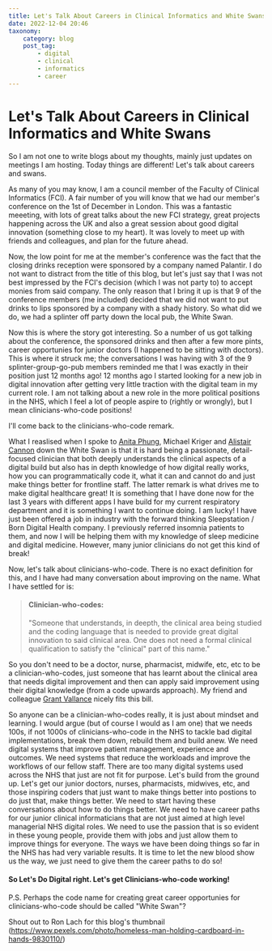 ```yaml
---
title: Let's Talk About Careers in Clinical Informatics and White Swans
date: 2022-12-04 20:46
taxonomy:
    category: blog
    post_tag:
        - digital
        - clinical
        - informatics
        - career
---
```


# Let's Talk About Careers in Clinical Informatics and White Swans

So I am not one to write blogs about my thoughts, mainly just updates on meetings I am hosting. Today things are different! Let's talk about careers and swans.

As many of you may know, I am a council member of the Faculty of Clinical Informatics (FCI). A fair number of you will know that we had our member's conference on the 1st of December in London. This was a fantastic meeeting, with lots of great talks about the new FCI strategy, great projects happening across the UK and also a great session about good digital innovation (something close to my heart). It was lovely to meet up with friends and colleagues, and plan for the future ahead.

Now, the low point for me at the member's conference was the fact that the closing drinks reception were sponsored by a company named Palantir. I do not want to distract from the title of this blog, but let's just say that I was not best impressed by the FCI's decision (which I was not party to) to accept monies from said company. The only reason that I bring it up is that 9 of the conference members (me included) decided that we did not want to put drinks to lips sponsored by a company with a shady history. So what did we do, we had a splinter off party down the local pub, the White Swan.

Now this is where the story got interesting. So a number of us got talking about the conference, the sponsored drinks and then after a few more pints, career opportunies for junior doctors (I happened to be sitting with doctors). This is where it struck me; the conversations I was having with 3 of the 9 splinter-group-go-pub members reminded me that I was exactly in their position just 12 months ago! 12 months ago I started looking for a new job in digital innovation after getting very little traction with the digital team in my current role. I am not talking about a new role in the more political positions in the NHS, which I feel a lot of people aspire to (rightly or wrongly), but I mean clinicians-who-code positions!

I'll come back to the clinicians-who-code remark. 

What I reaslised when I spoke to [Anita Phung](https://www.linkedin.com/in/dranitaphung/), Michael Kriger and [Alistair Cannon](https://www.linkedin.com/in/alistair-cannon-724b6565/) down the White Swan is that it is hard being a passionate, detail-focused clinician that both deeply understands the clinical aspects of a digital build but also has in depth knowledge of how digital really works, how you can programmatically code it, what it can and cannot do and just make things better for frontline staff. The latter remark is what drives me to make digital healthcare great! It is something that I have done now for the last 3 years with different apps I have build for my current respiratory department and it is something I want to continue doing. I am lucky! I have just been offered a job in industry with the forward thinking Sleepstation / Born Digital Health company. I previously referred insomnia patients to them, and now I will be helping them with my knowledge of sleep medicine and digital medicine. However, many junior clinicians do not get this kind of break!

Now, let's talk about clinicians-who-code. There is no exact definition for this, and I have had many conversation about improving on the name. What I have settled for is:

>#### Clinician-who-codes:
>"Someone that understands, in deepth, the clinical area being studied and the coding language that is needed to provide great digital innovation to said clinical area. One does not need a formal clinical qualification to satisfy the "clinical" part of this name."


So you don't need to be a doctor, nurse, pharmacist, midwife, etc, etc to be a clinician-who-codes, just someone that has learnt about the clinical area that needs digital improvement and then can apply said improvement using their digital knowledge (from a code upwards approach). My friend and colleague [Grant Vallance](https://www.linkedin.com/in/grant-vallance-0531a736/) nicely fits this bill.

So anyone can be a clinician-who-codes really, it is just about mindset and learning. I would argue (but of course I would as I am one) that we needs 100s, if not 1000s of clinicians-who-code in the NHS to tackle bad digital implementations, break them down, rebuild them and build anew. We need digital systems that improve patient management, experience and outcomes. We need systems that reduce the workloads and improve the workflows of our fellow staff. There are too many digital systems used across the NHS that just are not fit for purpose. Let's build from the ground up. Let's get our junior doctors, nurses, pharmacists, midwives, etc, and those inspiring coders that just want to make things better into postions to do just that, make things better. We need to start having these conversations about how to do things better. We need to have career paths for our junior clinical informaticians that are not just aimed at high level managerial NHS digital roles. We need to use the passion that is so evident in these young people, provide them with jobs and just allow them to improve things for everyone. The ways we have been doing things so far in the NHS has had very variable results. It is time to let the new blood show us the way, we just need to give them the career paths to do so!


#### So Let's Do Digital right. Let's get Clinicians-who-code working!

P.S. Perhaps the code name for creating great career opportunies for clinicians-who-code should be called "White Swan"?


Shout out to Ron Lach for this blog's thumbnail (https://www.pexels.com/photo/homeless-man-holding-cardboard-in-hands-9830110/)